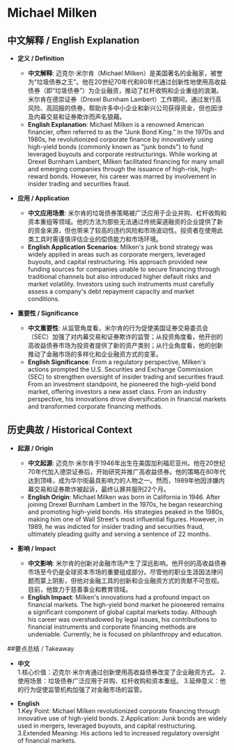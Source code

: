 # Michael Milken

## 中文解释 / English Explanation

* **定义 / Definition**  
  - **中文解释**: 迈克尔·米尔肯（Michael Milken）是美国著名的金融家，被誉为“垃圾债券之王”。他在20世纪70年代和80年代通过创新性地使用高收益债券（即“垃圾债券”）为企业融资，推动了杠杆收购和企业重组的浪潮。米尔肯在德崇证券（Drexel Burnham Lambert）工作期间，通过发行高风险、高回报的债券，帮助许多中小企业和新兴公司获得资金，但也因涉及内幕交易和证券欺诈而声名狼藉。  
  - **English Explanation**: Michael Milken is a renowned American financier, often referred to as the "Junk Bond King." In the 1970s and 1980s, he revolutionized corporate finance by innovatively using high-yield bonds (commonly known as "junk bonds") to fund leveraged buyouts and corporate restructurings. While working at Drexel Burnham Lambert, Milken facilitated financing for many small and emerging companies through the issuance of high-risk, high-reward bonds. However, his career was marred by involvement in insider trading and securities fraud.

* **应用 / Application**  
  - **中文应用场景**: 米尔肯的垃圾债券策略被广泛应用于企业并购、杠杆收购和资本重组等领域。他的方法为那些无法通过传统渠道融资的企业提供了新的资金来源，但也带来了较高的违约风险和市场波动性。投资者在使用此类工具时需谨慎评估企业的偿债能力和市场环境。  
  - **English Application Scenarios**: Milken's junk bond strategy was widely applied in areas such as corporate mergers, leveraged buyouts, and capital restructuring. His approach provided new funding sources for companies unable to secure financing through traditional channels but also introduced higher default risks and market volatility. Investors using such instruments must carefully assess a company's debt repayment capacity and market conditions.

* **重要性 / Significance**  
  - **中文重要性**: 从监管角度看，米尔肯的行为促使美国证券交易委员会（SEC）加强了对内幕交易和证券欺诈的监管；从投资角度看，他开创的高收益债券市场为投资者提供了新的资产类别；从行业角度看，他的创新推动了金融市场的多样化和企业融资方式的变革。  
  - **English Significance**: From a regulatory perspective, Milken's actions prompted the U.S. Securities and Exchange Commission (SEC) to strengthen oversight of insider trading and securities fraud. From an investment standpoint, he pioneered the high-yield bond market, offering investors a new asset class. From an industry perspective, his innovations drove diversification in financial markets and transformed corporate financing methods.

## 历史典故 / Historical Context

* **起源 / Origin**  
  - **中文起源**: 迈克尔·米尔肯于1946年出生在美国加利福尼亚州。他在20世纪70年代加入德崇证券后，开始研究并推广高收益债券。他的策略在80年代达到顶峰，成为华尔街最具影响力的人物之一。然而，1989年他因涉嫌内幕交易和证券欺诈被起诉，最终认罪并服刑22个月。  
  - **English Origin**: Michael Milken was born in California in 1946. After joining Drexel Burnham Lambert in the 1970s, he began researching and promoting high-yield bonds. His strategies peaked in the 1980s, making him one of Wall Street's most influential figures. However, in 1989, he was indicted for insider trading and securities fraud, ultimately pleading guilty and serving a sentence of 22 months.

* **影响 / Impact**  
  - **中文影响**: 米尔肯的创新对金融市场产生了深远影响。他开创的高收益债券市场至今仍是全球资本市场的重要组成部分。尽管他的职业生涯因法律问题而蒙上阴影，但他对金融工具的创新和企业融资方式的贡献不可忽视。目前，他致力于慈善事业和教育领域。  
  - **English Impact**: Milken's innovations had a profound impact on financial markets. The high-yield bond market he pioneered remains a significant component of global capital markets today. Although his career was overshadowed by legal issues, his contributions to financial instruments and corporate financing methods are undeniable. Currently, he is focused on philanthropy and education.

##要点总结 / Takeaway

* **中文**  
  1.核心价值：迈克尔·米尔肯通过创新使用高收益债券改变了企业融资方式。
  2.使用场景：垃圾债券广泛应用于并购、杠杆收购和资本重组。
  3.延伸意义：他的行为促使监管机构加强了对金融市场的监管。

* **English**  
  1.Key Point: Michael Milken revolutionized corporate financing through innovative use of high-yield bonds.
  2.Application: Junk bonds are widely used in mergers, leveraged buyouts, and capital restructuring.
  3.Extended Meaning: His actions led to increased regulatory oversight of financial markets.